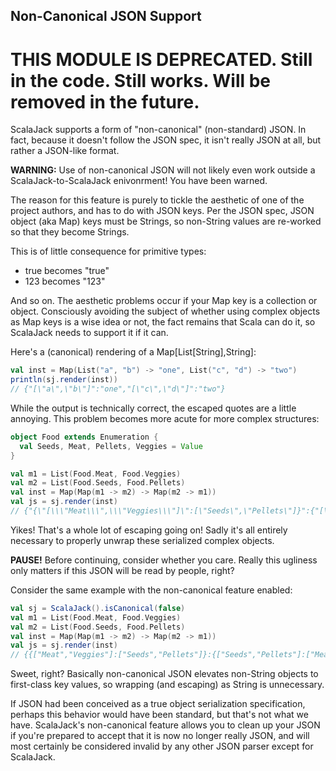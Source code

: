## Non-Canonical JSON Support

# THIS MODULE IS DEPRECATED.  Still in the code.  Still works.  Will be removed in the future.

ScalaJack supports a form of "non-canonical" (non-standard) JSON.  In fact, because it doesn't follow the JSON spec, it isn't really JSON at all, but rather a JSON-like format.

**WARNING:** Use of non-canonical JSON will not likely even work outside a ScalaJack-to-ScalaJack enivonrment!  You have been warned.

The reason for this feature is purely to tickle the aesthetic of one of the project authors, and has to do with JSON keys.  Per the JSON spec, JSON object (aka Map) keys must be Strings, so non-String values are re-worked so that they become Strings.

This is of little consequence for primitive types:

* true becomes "true"
* 123 becomes "123"

And so on.  The aesthetic problems occur if your Map key is a collection or object.  Consciously avoiding the subject of whether using complex objects as Map keys is a wise idea or not, the fact remains that Scala can do it, so ScalaJack needs to support it if it can.

Here's a (canonical) rendering of a Map[List[String],String]:
```scala
val inst = Map(List("a", "b") -> "one", List("c", "d") -> "two")
println(sj.render(inst))
// {"[\"a\",\"b\"]":"one","[\"c\",\"d\"]":"two"}
```
While the output is technically correct, the escaped quotes are a little annoying.  This problem becomes more acute for more complex structures:

```scala
object Food extends Enumeration {
  val Seeds, Meat, Pellets, Veggies = Value
}

val m1 = List(Food.Meat, Food.Veggies)
val m2 = List(Food.Seeds, Food.Pellets)
val inst = Map(Map(m1 -> m2) -> Map(m2 -> m1))
val js = sj.render(inst)
// {"{\"[\\\"Meat\\\",\\\"Veggies\\\"]\":[\"Seeds\",\"Pellets\"]}":{"[\"Seeds\",\"Pellets\"]":["Meat","Veggies"]}}
```

Yikes!  That's a whole lot of escaping going on!  Sadly it's all entirely necessary to properly unwrap these serialized complex objects.

**PAUSE!** Before continuing, consider whether you care.  Really this ugliness only matters if this JSON will be read by people, right?

Consider the same example with the non-canonical feature enabled:

```scala
val sj = ScalaJack().isCanonical(false)
val m1 = List(Food.Meat, Food.Veggies)
val m2 = List(Food.Seeds, Food.Pellets)
val inst = Map(Map(m1 -> m2) -> Map(m2 -> m1))
val js = sj.render(inst)
// {{["Meat","Veggies"]:["Seeds","Pellets"]}:{["Seeds","Pellets"]:["Meat","Veggies"]}}
```

Sweet, right?  Basically non-canonical JSON elevates non-String objects to first-class key values, so wrapping (and escaping) as String is unnecessary.

If JSON had been conceived as a true object serialization specification, perhaps this behavior would have been standard, but that's not what we have.  ScalaJack's non-canonical feature allows you to clean up your JSON if you're prepared to accept that it is now no longer really JSON, and will most certainly be considered invalid by any other JSON parser except for ScalaJack.